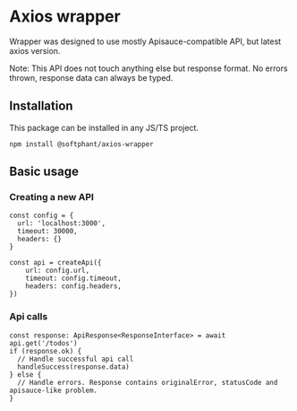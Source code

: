# Axios wrapper

Wrapper was designed to use mostly Apisauce-compatible API, but latest axios version.

Note: This API does not touch anything else but response format. No errors thrown, response data can always be typed.

## Installation

This package can be installed in any JS/TS project.

```
npm install @softphant/axios-wrapper
```

## Basic usage

### Creating a new API

```
const config = {
  url: 'localhost:3000',
  timeout: 30000,
  headers: {}
}

const api = createApi({
    url: config.url,
    timeout: config.timeout,
    headers: config.headers,
})
```

### Api calls

```
const response: ApiResponse<ResponseInterface> = await api.get('/todos')
if (response.ok) {
  // Handle successful api call
  handleSuccess(response.data)
} else {
  // Handle errors. Response contains originalError, statusCode and apisauce-like problem.
}
```
